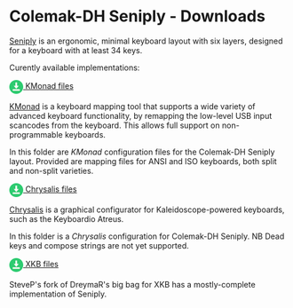 
Colemak-DH Seniply - Downloads
==============================

[Seniply](https://stevep99.github.io/seniply/) is an ergonomic, minimal keyboard layout with six layers, designed for a keyboard with at least 34 keys.

Curently available implementations:

<a href="https://github.com/stevep99/seniply/tree/master/downloads/kmonad/"><img src="../docs/gfx/icon_download.png" alt="[download]" style="vertical-align:middle"/>&nbsp;KMonad files</a>

[KMonad](https://github.com/kmonad/kmonad) is a keyboard mapping tool that supports a wide variety of advanced keyboard functionality, by remapping the low-level USB input scancodes from the keyboard. This allows full support on non-programmable keyboards. 

In this folder are _KMonad_ configuration files for the Colemak-DH Seniply layout. Provided are mapping files for ANSI and ISO keyboards, both split and non-split varieties. 

<a href="https://github.com/stevep99/seniply/tree/master/downloads/chrysalis/"><img src="../docs/gfx/icon_download.png" alt="[download]" style="vertical-align:middle"/>&nbsp;Chrysalis files</a>

[Chrysalis](https://github.com/keyboardio/Chrysalis) is a graphical configurator for Kaleidoscope-powered keyboards, such as the Keyboardio Atreus. 

In this folder is a _Chrysalis_ configuration for Colemak-DH Seniply. NB Dead keys and compose strings are not yet supported.

<a href="https://github.com/stevep99/BigBagKbdTrixXKB"><img src="../docs/gfx/icon_download.png" alt="[download]" style="vertical-align:middle"/>&nbsp;XKB files</a>

SteveP's fork of DreymaR's big bag for XKB has a mostly-complete implementation of Seniply.
